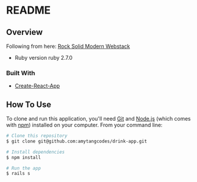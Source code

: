 # README

## Overview

Following from here: [Rock Solid Modern Webstack](https://blog.heroku.com/a-rock-solid-modern-web-stack)

<!-- - Where can I see your demo?
- What was your experience?
- What have you learned/improved?
- Your wisdom? :) -->

- Ruby version
  ruby 2.7.0

### Built With

- [Create-React-App](https://github.com/facebook/create-react-app)

## How To Use

<!-- Example: -->

To clone and run this application, you'll need [Git](https://git-scm.com) and [Node.js](https://nodejs.org/en/download/) (which comes with [npm](http://npmjs.com)) installed on your computer. From your command line:

```bash
# Clone this repository
$ git clone git@github.com:amytangcodes/drink-app.git

# Install dependencies
$ npm install

# Run the app
$ rails s
```
